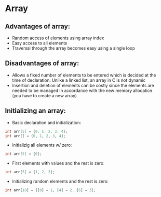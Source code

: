 # Array
## Advantages of array:
- Random access of elements using array index
- Easy access to all elements
- Traversal through the array becomes easy using a single loop
## Disadvantages of array:
- Allows a fixed number of elements to be entered which is decided at the time of declaration. Unlike a linked list, an array in C is not dynamic
- Insertion and deletion of elements can be costly since the elements are needed to be managed in accordance with the new memory allocation (you have to create a new array)
## Initializing an array:
- Basic declaration and initialization:
```C
int arr[5] = {0. 1. 2. 3. 4};
int arr[] = {0, 1, 2, 3, 4};
```
- Initializig all elements w/ zero:
```C
int arr[5] = {0};
```
- First elements with values and the rest is zero:
```C
int arr[5] = {1, 2, 3};
```
- Initializing random elements and the rest is zero:  
```C
int arr[10] = {[0] = 1, [4] = 2, [6] = 3};
```